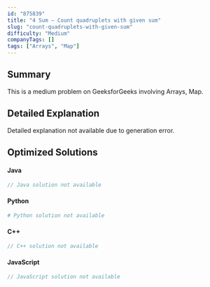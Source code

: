 ```yaml
---
id: "875839"
title: "4 Sum – Count quadruplets with given sum"
slug: "count-quadruplets-with-given-sum"
difficulty: "Medium"
companyTags: []
tags: ["Arrays", "Map"]
---
```


## Summary

This is a medium problem on GeeksforGeeks involving Arrays, Map.

## Detailed Explanation

Detailed explanation not available due to generation error.

## Optimized Solutions

#### Java
```java
// Java solution not available
```

#### Python
```python
# Python solution not available
```

#### C++
```cpp
// C++ solution not available
```

#### JavaScript
```javascript
// JavaScript solution not available
```